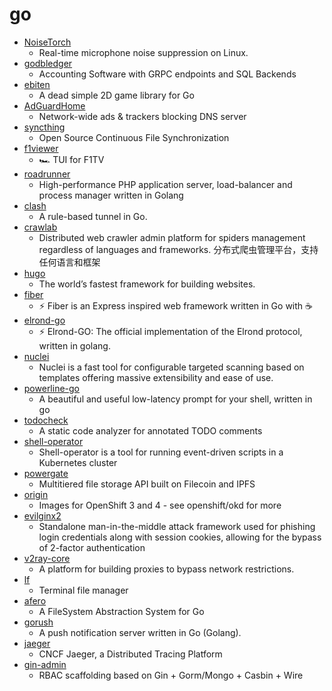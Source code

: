 # go
- [NoiseTorch](https://github.com/lawl/NoiseTorch)
  - Real-time microphone noise suppression on Linux.
- [godbledger](https://github.com/darcys22/godbledger)
  - Accounting Software with GRPC endpoints and SQL Backends
- [ebiten](https://github.com/hajimehoshi/ebiten)
  - A dead simple 2D game library for Go
- [AdGuardHome](https://github.com/AdguardTeam/AdGuardHome)
  - Network-wide ads & trackers blocking DNS server
- [syncthing](https://github.com/syncthing/syncthing)
  - Open Source Continuous File Synchronization
- [f1viewer](https://github.com/SoMuchForSubtlety/f1viewer)
  - 🏎️ TUI for F1TV
- [roadrunner](https://github.com/spiral/roadrunner)
  - High-performance PHP application server, load-balancer and process manager written in Golang
- [clash](https://github.com/Dreamacro/clash)
  - A rule-based tunnel in Go.
- [crawlab](https://github.com/crawlab-team/crawlab)
  - Distributed web crawler admin platform for spiders management regardless of languages and frameworks. 分布式爬虫管理平台，支持任何语言和框架
- [hugo](https://github.com/gohugoio/hugo)
  - The world’s fastest framework for building websites.
- [fiber](https://github.com/gofiber/fiber)
  - ⚡️ Fiber is an Express inspired web framework written in Go with ☕️
- [elrond-go](https://github.com/ElrondNetwork/elrond-go)
  - ⚡ Elrond-GO: The official implementation of the Elrond protocol, written in golang.
- [nuclei](https://github.com/projectdiscovery/nuclei)
  - Nuclei is a fast tool for configurable targeted scanning based on templates offering massive extensibility and ease of use.
- [powerline-go](https://github.com/justjanne/powerline-go)
  - A beautiful and useful low-latency prompt for your shell, written in go
- [todocheck](https://github.com/preslavmihaylov/todocheck)
  - A static code analyzer for annotated TODO comments
- [shell-operator](https://github.com/flant/shell-operator)
  - Shell-operator is a tool for running event-driven scripts in a Kubernetes cluster
- [powergate](https://github.com/textileio/powergate)
  - Multitiered file storage API built on Filecoin and IPFS
- [origin](https://github.com/openshift/origin)
  - Images for OpenShift 3 and 4 - see openshift/okd for more
- [evilginx2](https://github.com/kgretzky/evilginx2)
  - Standalone man-in-the-middle attack framework used for phishing login credentials along with session cookies, allowing for the bypass of 2-factor authentication
- [v2ray-core](https://github.com/v2ray/v2ray-core)
  - A platform for building proxies to bypass network restrictions.
- [lf](https://github.com/gokcehan/lf)
  - Terminal file manager
- [afero](https://github.com/spf13/afero)
  - A FileSystem Abstraction System for Go
- [gorush](https://github.com/appleboy/gorush)
  - A push notification server written in Go (Golang).
- [jaeger](https://github.com/jaegertracing/jaeger)
  - CNCF Jaeger, a Distributed Tracing Platform
- [gin-admin](https://github.com/LyricTian/gin-admin)
  - RBAC scaffolding based on Gin + Gorm/Mongo + Casbin + Wire
